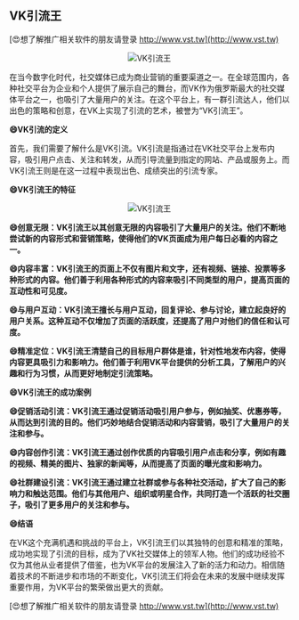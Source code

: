 ## **VK引流王**

[😍想了解推广相关软件的朋友请登录 http://www.vst.tw](http://www.vst.tw)

 <center><img src="https://vst.tw/MP4/tuiguang/png/1.png" alt="VK引流王"></center>

在当今数字化时代，社交媒体已成为商业营销的重要渠道之一。在全球范围内，各种社交平台为企业和个人提供了展示自己的舞台，而VK作为俄罗斯最大的社交媒体平台之一，也吸引了大量用户的关注。在这个平台上，有一群引流达人，他们以出色的策略和创意，在VK上实现了引流的艺术，被誉为“VK引流王”。

**😄VK引流的定义**

首先，我们需要了解什么是VK引流。VK引流是指通过在VK社交平台上发布内容，吸引用户点击、关注和转发，从而引导流量到指定的网站、产品或服务上。而VK引流王则是在这一过程中表现出色、成绩突出的引流专家。

**😄VK引流王的特征**

 <center><img src="https://vst.tw/MP4/tuiguang/png/1.png" alt="VK引流王"></center>

**😄创意无限：VK引流王以其创意无限的内容吸引了大量用户的关注。他们不断地尝试新的内容形式和营销策略，使得他们的VK页面成为用户每日必看的内容之一。**

**😄内容丰富：VK引流王的页面上不仅有图片和文字，还有视频、链接、投票等多种形式的内容。他们善于利用各种形式的内容来吸引不同类型的用户，提高页面的互动性和可见度。**

**😄与用户互动：VK引流王擅长与用户互动，回复评论、参与讨论，建立起良好的用户关系。这种互动不仅增加了页面的活跃度，还提高了用户对他们的信任和认可度。**

**😄精准定位：VK引流王清楚自己的目标用户群体是谁，针对性地发布内容，使得内容更具吸引力和影响力。他们善于利用VK平台提供的分析工具，了解用户的兴趣和行为习惯，从而更好地制定引流策略。**

**😄VK引流王的成功案例**

**😄促销活动引流：VK引流王通过促销活动吸引用户参与，例如抽奖、优惠券等，从而达到引流的目的。他们巧妙地结合促销活动和内容营销，吸引了大量用户的关注和参与。**

**😄内容创作引流：VK引流王通过创作优质的内容吸引用户点击和分享，例如有趣的视频、精美的图片、独家的新闻等，从而提高了页面的曝光度和影响力。**

**😄社群建设引流：VK引流王通过建立社群或参与各种社交活动，扩大了自己的影响力和触达范围。他们与其他用户、组织或明星合作，共同打造一个活跃的社交圈子，吸引了更多用户的关注和参与。**

**😄结语**

在VK这个充满机遇和挑战的平台上，VK引流王们以其独特的创意和精准的策略，成功地实现了引流的目标，成为了VK社交媒体上的领军人物。他们的成功经验不仅为其他从业者提供了借鉴，也为VK平台的发展注入了新的活力和动力。相信随着技术的不断进步和市场的不断变化，VK引流王们将会在未来的发展中继续发挥重要作用，为VK平台的繁荣做出更大的贡献。

[😍想了解推广相关软件的朋友请登录 http://www.vst.tw](http://www.vst.tw)



